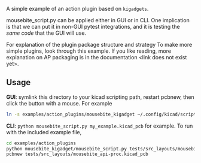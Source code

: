 A simple example of an action plugin based on `kigadgets`.

mousebite_script.py can be applied either in GUI or in CLI. One implication is that we can put it in non-GUI pytest integrations, and it is testing the *same code* that the GUI will use.

For explanation of the plugin package structure and strategy
To make more simple plugins, look through this example. If you like reading, more explanation on AP packaging is in the documentation \<link does not exist yet\>.

## Usage
**GUI**: symlink this directory to your kicad scripting path, restart pcbnew, then click the button with a mouse. For example

```bash
ln -s examples/action_plugins/mousebite_kigadget ~/.config/kicad/scripting/plugins
```

**CLI**: `python mousebite_script.py my_example.kicad_pcb` for example. To run with the included example file,

```bash
cd examples/action_plugins
python mousebite_kigadget/mousebite_script.py tests/src_layouts/mousebite_api.kicad_pcb
pcbnew tests/src_layouts/mousebite_api-proc.kicad_pcb
```
